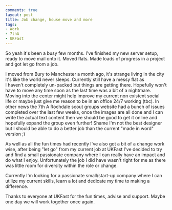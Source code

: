 ```yaml
---
comments: true
layout: post
title: Job change, house move and more
tags:
- Work
- 7thA
- UKFast
---
```


So yeah it's been a busy few months. I've finished my new server setup, ready to move mail onto it. Moved flats. Made loads of progress in a project and got let go from a job.

I moved from Bury to Manchester a month ago, it's strange living in the city it's like the world never sleeps. Currently still have a messy flat as I haven't completely un-packed but things are getting there. Hopefully won't have to move any time soon as the last time was a bit of a nightmare. Moving into the center might help improve my current non existent social life or maybe just give me reason to be in an office 24/7 working (tbc). In other news the 7th A Rochdale scout groups website had a bunch of issues completed over the last few weeks, once the images are all done and I can write the actual text content then we should be good to get it online and hopefully expand the group even further! Shame I'm not the best designer but I should be able to do a better job than the current "made in word" version ;)

As well as all the fun times had recently I've also got a bit of a change work wise, after being "let go" from my current job at UKFast I've decided to try and find a small passionate company where I can really have an impact and do what I enjoy. Unfortunately the job I did have wasn't right for me as there was little room for diversity within the role or change.

Currently I'm looking for a passionate small/start-up company where I can utilize my current skills, learn a lot and dedicate my time to making a difference.

Thanks to everyone at UKFast for the fun times, advise and support. Maybe one day we will work together once again.
